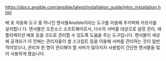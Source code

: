 https://docs.ansible.com/ansible/latest/installation_guide/intro_installation.html

배 포 자동화 도구 중 하나인 앤서블Ansible이라는 도구를 이용해 주키퍼와 카프카를 설치합니 다. 앤서블은 오픈소스 소프트웨어로서, 다수의 서버를 대상으로 설정 관리, 애플리케이션 배포 등을 코드로 관리할 수 있도록 도움을 주는 도구입니다. 앤서블이 세상에 공개되기 이 전에는 관리자들이 셸 스크립트 등을 이용해 서버를 관리하는 것이 일반적이었으나, 관리자 한 명이 관리해야 할 서버가 많아지자 사용법이 간단한 앤서블을 많이 사용하게 됐습니다.